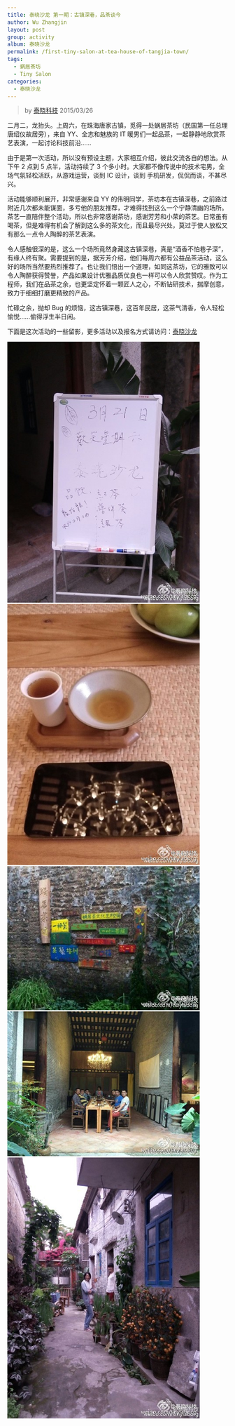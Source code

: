 ```yaml
---
title: 泰晓沙龙 第一期：古镇深巷，品茶谈今
author: Wu Zhangjin
layout: post
group: activity
album: 泰晓沙龙
permalink: /first-tiny-salon-at-tea-house-of-tangjia-town/
tags:
  - 蜗居茶坊
  - Tiny Salon
categories:
  - 泰晓沙龙
---
```


> by [泰晓科技][1]
> 2015/03/26

二月二，龙抬头。上周六，在珠海唐家古镇，觅得一处蜗居茶坊（民国第一任总理唐绍仪故居旁），来自 YY、全志和魅族的 IT 暖男们一起品茶，一起静静地欣赏茶艺表演，一起讨论科技前沿……

由于是第一次活动，所以没有预设主题，大家相互介绍，彼此交流各自的想法。从下午 2 点到 5 点半，活动持续了 3 个多小时。大家都不像传说中的技术宅男，全场气氛轻松活跃，从游戏运营，谈到 IC 设计，谈到 手机研发，侃侃而谈，不甚尽兴。

活动能够顺利展开，非常感谢来自 YY 的伟明同学，茶坊本在古镇深巷，之前路过附近几次都未能谋面，多亏他的朋友推荐，才难得找到这么一个宁静清幽的场所。茶艺一直陪伴整个活动，所以也非常感谢茶坊，感谢芳芳和小荣的茶艺。日常虽有喝茶，但是难得有机会了解到这么多的茶文化，而且最尽兴处，莫过于使人放松又有那么一点令人陶醉的茶艺表演。

令人感触很深的是，这么一个场所竟然身藏这古镇深巷，真是“酒香不怕巷子深”，有缘人终有聚。需要提到的是，据芳芳介绍，他们每周六都有公益品茶活动，这么好的场所当然要热烈推荐了。也让我们悟出一个道理，如同这茶坊，它的雅致可以令人陶醉获得赞誉，产品如果设计优雅品质优良也一样可以令人欣赏赞叹。作为工程师，我们在品茶之余，也更坚定怀着一颗匠人之心，不断钻研技术，揣摩创意，致力于细细打磨更精致的产品。

忙碌之余，抛却 Bug 的烦恼，这古镇深巷，这百年民居，这茶气清香，令人轻松愉悦……偷得浮生半日闲。

下面是这次活动的一些留影，更多活动以及报名方式请访问：[泰晓沙龙][2]

![沙龙活动白板][3] ![品茶用到的闻香杯和斗笠杯][4] ![蜗居茶坊小巷][5]  ![品茶之余谈科技][7] ![活动结束留影][8]





 [1]: https://tinylab.org
 [2]: /tinysalon/
 [3]: /wp-content/uploads/2015/06/salon/005wLCQdjw1eqjks5zaq5j30c80gjq42.jpg
 [4]: /wp-content/uploads/2015/06/salon/005wLCQdjw1eqjks5pj1jj30c80gjq4e.jpg
 [5]: /wp-content/uploads/2015/06/salon/005wLCQdjw1eqjks5s9rkj30c8094q4a.jpg
 [7]: /wp-content/uploads/2015/06/salon/005wLCQdjw1eqjks5kqt2j30c80960tx.jpg
 [8]: /wp-content/uploads/2015/06/salon/005wLCQdjw1eqjks6pjszj30c80gjjtj.jpg
